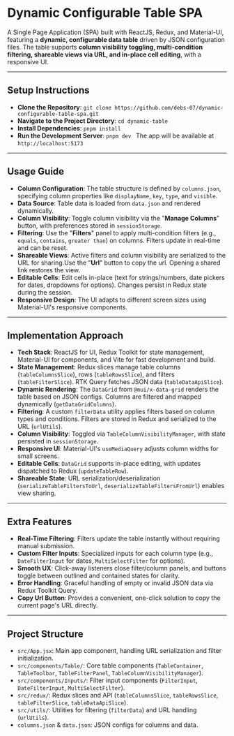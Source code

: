 # Dynamic Configurable Table SPA

A Single Page Application (SPA) built with ReactJS, Redux, and Material-UI, featuring a **dynamic, configurable data table** driven by JSON configuration files. The table supports **column visibility toggling, multi-condition filtering, shareable views via URL, and in-place cell editing**, with a responsive UI.

---

## Setup Instructions

- **Clone the Repository**: `git clone https://github.com/debs-07/dynamic-configurable-table-spa.git `
- **Navigate to the Project Directory**: `cd dynamic-table `
- **Install Dependencies**: `pnpm install `
- **Run the Development Server**: `pnpm dev ` The app will be available at `http://localhost:5173`

---

## Usage Guide

- **Column Configuration**: The table structure is defined by `columns.json`, specifying column properties like `displayName`, `key`, `type`, and `visible`.
- **Data Source**: Table data is loaded from `data.json` and rendered dynamically.
- **Column Visibility**: Toggle column visibility via the "**Manage Columns**" button, with preferences stored in `sessionStorage`.
- **Filtering**: Use the "**Filters**" panel to apply multi-condition filters (e.g., `equals`, `contains`, `greater than`) on columns. Filters update in real-time and can be reset.
- **Shareable Views**: Active filters and column visibility are serialized to the URL for sharing.Use the "**Url**" button to copy the url. Opening a shared link restores the view.
- **Editable Cells**: Edit cells in-place (text for strings/numbers, date pickers for dates, dropdowns for options). Changes persist in Redux state during the session.
- **Responsive Design**: The UI adapts to different screen sizes using Material-UI's responsive components.

---

## Implementation Approach

- **Tech Stack**: ReactJS for UI, Redux Toolkit for state management, Material-UI for components, and Vite for fast development and build.
- **State Management**: Redux slices manage table columns (`tableColumnsSlice`), rows (`tableRowsSlice`), and filters (`tableFilterSlice`). RTK Query fetches JSON data (`tableDataApiSlice`).
- **Dynamic Rendering**: The `DataGrid` from `@mui/x-data-grid` renders the table based on JSON configs. Columns are filtered and mapped dynamically (`getDataGridColumns`).
- **Filtering**: A custom `filterData` utility applies filters based on column types and conditions. Filters are stored in Redux and serialized to the URL (`urlUtils`).
- **Column Visibility**: Toggled via `TableColumnVisibilityManager`, with state persisted in `sessionStorage`.
- **Responsive UI**: Material-UI's `useMediaQuery` adjusts column widths for small screens.
- **Editable Cells**: `DataGrid` supports in-place editing, with updates dispatched to Redux (`updateTableRow`).
- **Shareable State**: URL serialization/deserialization (`serializeTableFiltersToUrl`, `deserializeTableFiltersFromUrl`) enables view sharing.

---

## Extra Features

- **Real-Time Filtering**: Filters update the table instantly without requiring manual submission.
- **Custom Filter Inputs**: Specialized inputs for each column type (e.g., `DateFilterInput` for dates, `MultiSelectFilter` for options).
- **Smooth UX**: Click-away listeners close filter/column panels, and buttons toggle between outlined and contained states for clarity.
- **Error Handling**: Graceful handling of empty or invalid JSON data via Redux Toolkit Query.
- **Copy Url Button**: Provides a convenient, one-click solution to copy the current page's URL directly.

---

## Project Structure

- `src/App.jsx`: Main app component, handling URL serialization and filter initialization.
- `src/components/Table/`: Core table components (`TableContainer`, `TableToolbar`, `TableFilterPanel`, `TableColumnVisibilityManager`).
- `src/components/Inputs/`: Filter input components (`FilterInput`, `DateFilterInput`, `MultiSelectFilter`).
- `src/redux/`: Redux slices and API (`tableColumnsSlice`, `tableRowsSlice`, `tableFilterSlice`, `tableDataApiSlice`).
- `src/utils/`: Utilities for filtering (`filterData`) and URL handling (`urlUtils`).
- `columns.json` & `data.json`: JSON configs for columns and data.

